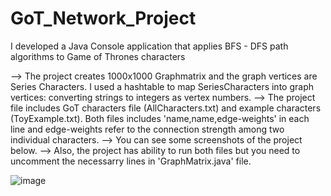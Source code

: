# GoT_Network_Project
I developed a Java Console application that applies BFS - DFS path algorithms to Game of Thrones characters

--> The project creates 1000x1000 Graphmatrix and the graph vertices are Series Characters. I used a hashtable to map SeriesCharacters into graph vertices: converting strings to integers as vertex numbers.
--> The project file includes GoT characters file (AllCharacters.txt) and example characters (ToyExample.txt). Both files includes 'name,name,edge-weights' in each line and edge-weights refer to the connection strength among two individual characters.
--> You can see some screenshots of the project below.
--> Also, the project has ability to run both files but you need to uncomment the necessarry lines in 'GraphMatrix.java' file. 


![image](https://github.com/user-attachments/assets/74b2ada2-9abb-4545-a498-75642db7bf33)
